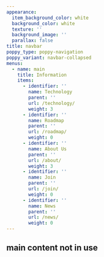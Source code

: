 ```yaml
---
appearance:
  item_background_color: white
  background_color: white
  texture: ''
  background_image: ''
  parallax: false
title: navbar
poppy_type: poppy-navigation
poppy_variant: navbar-collapsed
menus:
  - name: main
    title: Information
    items:
      - identifier: ''
        name: Technology
        parent: ''
        url: /technology/
        weight: 3
      - identifier: ''
        name: Roadmap
        parent: ''
        url: /roadmap/
        weight: 0
      - identifier: ''
        name: About Us
        parent: ''
        url: /about/
        weight: 3
      - identifier: ''
        name: Join
        parent: ''
        url: /join/
        weight: 0
      - identifier: ''
        name: News
        parent: ''
        url: /news/
        weight: 0
---
```

## main content not in use
